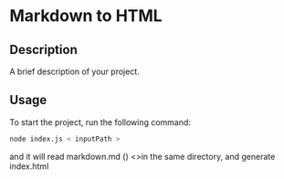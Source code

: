 # Markdown to HTML

## Description

A brief description of your project.

## Usage

To start the project, run the following command:
```bash
node index.js < inputPath >
```
and it will read markdown.md () <>in the same directory, and generate index.html
